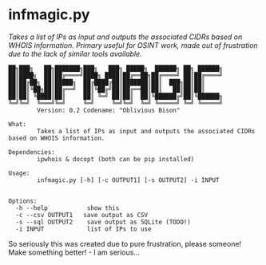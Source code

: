 # infmagic.py
 _Takes a list of IPs as input and outputs the associated CIDRs based on WHOIS information. Primary useful for OSINT work, made out of frustration due to the lack of similar tools available._

```
██╗███╗   ██╗███████╗███╗   ███╗ █████╗  ██████╗ ██╗ ██████╗
██║████╗  ██║██╔════╝████╗ ████║██╔══██╗██╔════╝ ██║██╔════╝
██║██╔██╗ ██║█████╗  ██╔████╔██║███████║██║  ███╗██║██║
██║██║╚██╗██║██╔══╝  ██║╚██╔╝██║██╔══██║██║   ██║██║██║
██║██║ ╚████║██║     ██║ ╚═╝ ██║██║  ██║╚██████╔╝██║╚██████╗
╚═╝╚═╝  ╚═══╝╚═╝     ╚═╝     ╚═╝╚═╝  ╚═╝ ╚═════╝ ╚═╝ ╚═════╝
        Version: 0.2 Codename: "Oblivious Bison"

What:
        Takes a list of IPs as input and outputs the associated CIDRs based on WHOIS information.

Dependencies:
        ipwhois & docopt (both can be pip installed)

Usage:
        infmagic.py [-h] [-c OUTPUT1] [-s OUTPUT2] -i INPUT


Options:
  -h --help           show this
  -c --csv OUTPUT1   save output as CSV
  -s --sql OUTPUT2    save output as SQLite (TODO!)
  -i INPUT            list of IPs to use
```

So seriously this was created due to pure frustration, please someone! Make something better! - I am serious...

